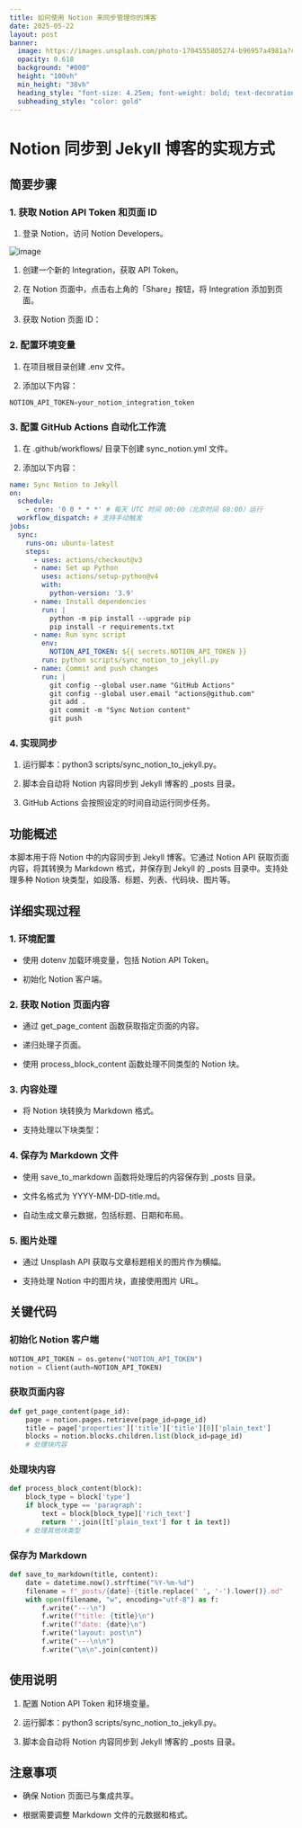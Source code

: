 ```yaml
---
title: 如何使用 Notion 来同步管理你的博客
date: 2025-05-22
layout: post
banner:
  image: https://images.unsplash.com/photo-1704555805274-b96957a4981a?crop=entropy&cs=tinysrgb&fit=max&fm=jpg&ixid=M3w2OTIwMzJ8MHwxfHJhbmRvbXx8fHx8fHx8fDE3NDc5NTI0MTd8&ixlib=rb-4.1.0&q=80&w=1080
  opacity: 0.618
  background: "#000"
  height: "100vh"
  min_height: "38vh"
  heading_style: "font-size: 4.25em; font-weight: bold; text-decoration: underline"
  subheading_style: "color: gold"
---
```


# Notion 同步到 Jekyll 博客的实现方式

## 简要步骤

### 1. 获取 Notion API Token 和页面 ID

1. 登录 Notion，访问 Notion Developers。

![image](https://prod-files-secure.s3.us-west-2.amazonaws.com/a7a0cc5a-89b9-4cda-8686-1fba0ca52f40/d19c1afe-dea5-4312-9333-786b0ba83054/image.png?X-Amz-Algorithm=AWS4-HMAC-SHA256&X-Amz-Content-Sha256=UNSIGNED-PAYLOAD&X-Amz-Credential=ASIAZI2LB4664KBYDUVC%2F20250522%2Fus-west-2%2Fs3%2Faws4_request&X-Amz-Date=20250522T222017Z&X-Amz-Expires=3600&X-Amz-Security-Token=IQoJb3JpZ2luX2VjECYaCXVzLXdlc3QtMiJIMEYCIQCyu%2BsaGlfk2ZUXPTO2stZGVbuhZXhRokIC%2FxmrPCMDywIhAPQcH%2BAm6wABy%2BdSRJKV6gxWANecYtycycXJlAbVY4AVKogECN7%2F%2F%2F%2F%2F%2F%2F%2F%2F%2FwEQABoMNjM3NDIzMTgzODA1Igxx1AYa4hO1vms%2BZI4q3AOBMJVgVtkvaJsi6ACjDhJta218gxjvI6u6yNmw72sdOGujrohXDq5Y1D%2FvAUmPbFp5fLmBLnnYCR0UMC83%2Fx6nXhG9l6y1MKLVPWWzq8AZUNKVMRvGx%2BrDwZtkFZxla5d5muUFvH79VzCCZj0A8SeqhtUNnQaAGuWrkc3abuM157FUGMOjDmZiuHZnWrD7p5AhTuRHYoGU0he%2BszcAjMoAHxLQeIVxJWgZXE4xhG%2F2kML9thA9aqtKXcMpfL%2FerOy7Hzsm6cYBGERWlGSU0s3xC1XZsw7MaECQqR4PKOuzUHSaRpGGe3DoHdg%2FnZdNrh3BzlntbDHYzz0vTZSyjJuYMWJbVR9lQs6lKGQaWmjAsCnqNerqbf6YsMp8IGNeFS7%2B2ay1xhjA8FJrXfmQuQDFCfmA%2F7j617YRrAoyksX5HsSZ3%2BrRlnqRed1ojVFVte6gpm0J9wkfLJ8lA9LiwQ6AXBzH2%2F3kIWkP5ry8rrIfC32TICT8POpf3caXtxDnNcugakzWh9hC5xMg6Ldp7exdCatEQNe2sFNT9WCTJRE9kFbI0fInVjGn695fykaLJBSt%2FtsDqBPlXSvZAsLNGRv8RFneisw40wefGicWQPTvjT9w9cfn40hMS5oZ%2FjDnqb7BBjqkAdrfloHj%2BD7IzvPiJEHHdUgly5XJZ3mXhkknFL5u5TnA121woh9%2FT6GgHngOUXCNmmguClpBeilpe3Nh1Rzqj2Dlbk4pZ2%2BSQ%2BwAh4T7WG%2Bm8oXje6AqEahv4y8bt7gGqRDDCXtBx13sz8TdDnwM3H%2BEKHo3KgixASEsnrmtyIaN9VNgwPp0JACqH5t1yqTx5AZ9mkg8nM3MAaRjlqX7iKgXb0Wx&X-Amz-Signature=42382d821d82a4bf8d627db01add6646afd7599c8bb5809b565be7f3b67fcb51&X-Amz-SignedHeaders=host&x-id=GetObject)

1. 创建一个新的 Integration，获取 API Token。

1. 在 Notion 页面中，点击右上角的「Share」按钮，将 Integration 添加到页面。

1. 获取 Notion 页面 ID：


### 2. 配置环境变量

1. 在项目根目录创建 .env 文件。

1. 添加以下内容：

```javascript
NOTION_API_TOKEN=your_notion_integration_token
```

### 3. 配置 GitHub Actions 自动化工作流

1. 在 .github/workflows/ 目录下创建 sync_notion.yml 文件。

1. 添加以下内容：

```yaml
name: Sync Notion to Jekyll
on:
  schedule:
    - cron: '0 0 * * *' # 每天 UTC 时间 00:00（北京时间 08:00）运行
  workflow_dispatch: # 支持手动触发
jobs:
  sync:
    runs-on: ubuntu-latest
    steps:
      - uses: actions/checkout@v3
      - name: Set up Python
        uses: actions/setup-python@v4
        with:
          python-version: '3.9'
      - name: Install dependencies
        run: |
          python -m pip install --upgrade pip
          pip install -r requirements.txt
      - name: Run sync script
        env:
          NOTION_API_TOKEN: ${{ secrets.NOTION_API_TOKEN }}
        run: python scripts/sync_notion_to_jekyll.py
      - name: Commit and push changes
        run: |
          git config --global user.name "GitHub Actions"
          git config --global user.email "actions@github.com"
          git add .
          git commit -m "Sync Notion content"
          git push
```

### 4. 实现同步

1. 运行脚本：python3 scripts/sync_notion_to_jekyll.py。

1. 脚本会自动将 Notion 内容同步到 Jekyll 博客的 _posts 目录。

1. GitHub Actions 会按照设定的时间自动运行同步任务。

## 功能概述

本脚本用于将 Notion 中的内容同步到 Jekyll 博客。它通过 Notion API 获取页面内容，将其转换为 Markdown 格式，并保存到 Jekyll 的 _posts 目录中。支持处理多种 Notion 块类型，如段落、标题、列表、代码块、图片等。

## 详细实现过程

### 1. 环境配置

- 使用 dotenv 加载环境变量，包括 Notion API Token。

- 初始化 Notion 客户端。

### 2. 获取 Notion 页面内容

- 通过 get_page_content 函数获取指定页面的内容。

- 递归处理子页面。

- 使用 process_block_content 函数处理不同类型的 Notion 块。

### 3. 内容处理

- 将 Notion 块转换为 Markdown 格式。

- 支持处理以下块类型：


### 4. 保存为 Markdown 文件

- 使用 save_to_markdown 函数将处理后的内容保存到 _posts 目录。

- 文件名格式为 YYYY-MM-DD-title.md。

- 自动生成文章元数据，包括标题、日期和布局。

### 5. 图片处理

- 通过 Unsplash API 获取与文章标题相关的图片作为横幅。

- 支持处理 Notion 中的图片块，直接使用图片 URL。

## 关键代码

### 初始化 Notion 客户端

```python
NOTION_API_TOKEN = os.getenv("NOTION_API_TOKEN")
notion = Client(auth=NOTION_API_TOKEN)
```

### 获取页面内容

```python
def get_page_content(page_id):
    page = notion.pages.retrieve(page_id=page_id)
    title = page['properties']['title']['title'][0]['plain_text']
    blocks = notion.blocks.children.list(block_id=page_id)
    # 处理块内容
```

### 处理块内容

```python
def process_block_content(block):
    block_type = block['type']
    if block_type == 'paragraph':
        text = block[block_type]['rich_text']
        return ''.join([t['plain_text'] for t in text])
    # 处理其他块类型
```

### 保存为 Markdown

```python
def save_to_markdown(title, content):
    date = datetime.now().strftime("%Y-%m-%d")
    filename = f"_posts/{date}-{title.replace(' ', '-').lower()}.md"
    with open(filename, "w", encoding="utf-8") as f:
        f.write("---\n")
        f.write(f"title: {title}\n")
        f.write(f"date: {date}\n")
        f.write("layout: post\n")
        f.write("---\n\n")
        f.write("\n\n".join(content))
```

## 使用说明

1. 配置 Notion API Token 和环境变量。

1. 运行脚本：python3 scripts/sync_notion_to_jekyll.py。

1. 脚本会自动将 Notion 内容同步到 Jekyll 博客的 _posts 目录。

## 注意事项

- 确保 Notion 页面已与集成共享。

- 根据需要调整 Markdown 文件的元数据和格式。
